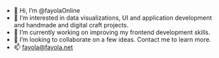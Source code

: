 - 👋 Hi, I’m @fayolaOnline
- 👀 I’m interested in data visualizations, UI and application development and handmade and digital craft projects.
- 🌱 I’m currently working on improving my frontend development skills.
- 💞️ I’m looking to collaborate on a few ideas. Contact me to learn more.
- 📫 fayola@fayola.net

<!---
fayolaOnline/fayolaOnline is a ✨ special ✨ repository because its `README.md` (this file) appears on your GitHub profile.
You can click the Preview link to take a look at your changes.
--->
